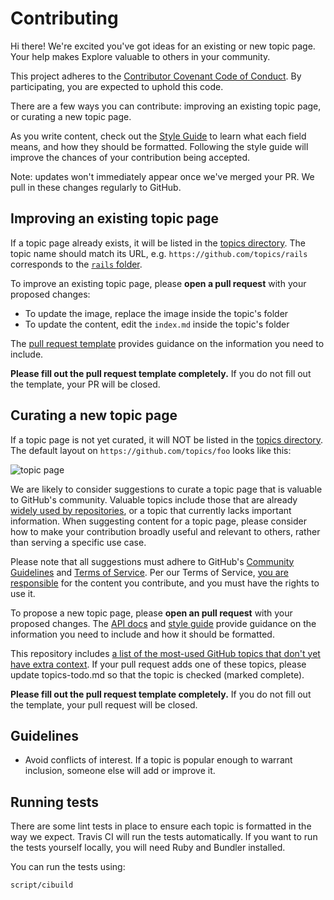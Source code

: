# Contributing

Hi there! We're excited you've got ideas for an existing or new topic page. Your help makes Explore valuable to others in your community.

This project adheres to the [Contributor Covenant Code of Conduct](CODE_OF_CONDUCT.md). By participating, you are expected to uphold this code.

There are a few ways you can contribute: improving an existing topic page, or curating a new topic page.

As you write content, check out the [Style Guide](./docs/styleguide.md) to learn what each field means, and how they should be formatted. Following the style guide will improve the chances of your contribution being accepted.

Note: updates won't immediately appear once we've merged your PR. We pull in these changes regularly to GitHub.

## Improving an existing topic page

If a topic page already exists, it will be listed in the [topics directory](https://github.com/github/explore/tree/master/topics). The topic name should match its URL, e.g. `https://github.com/topics/rails` corresponds to the [`rails` folder](https://github.com/github/explore/tree/master/topics/rails).

To improve an existing topic page, please **open a pull request** with your proposed changes:

* To update the image, replace the image inside the topic's folder
* To update the content, edit the `index.md` inside the topic's folder

The [pull request template](./.github/PULL_REQUEST_TEMPLATE.md) provides guidance on the information you need to include.

**Please fill out the pull request template completely.** If you do not fill out the template, your PR will be closed.

## Curating a new topic page

If a topic page is not yet curated, it will NOT be listed in the [topics directory](https://github.com/github/explore/tree/master/topics). The default layout on `https://github.com/topics/foo` looks like this:

![topic page](https://user-images.githubusercontent.com/1840802/30932236-c9c397d2-a37b-11e7-94be-5c9847ea2d71.png)

We are likely to consider suggestions to curate a topic page that is valuable to GitHub's community. Valuable topics include those that are already [widely used by repositories](https://help.github.com/articles/classifying-your-repository-with-topics/), or a topic that currently lacks important information. When suggesting content for a topic page, please consider how to make your contribution broadly useful and relevant to others, rather than serving a specific use case.

Please note that all suggestions must adhere to GitHub's [Community Guidelines](https://help.github.com/articles/github-community-guidelines/) and [Terms of Service](https://help.github.com/articles/github-terms-of-service/). Per our Terms of Service, [you are responsible](https://help.github.com/articles/github-terms-of-service/#d-user-generated-content) for the content you contribute, and you must have the rights to use it.

To propose a new topic page, please **open an pull request** with your proposed changes. The [API docs](./docs/API.md) and [style guide](./docs/styleguide.md) provide guidance on the information you need to include and how it should be formatted.

This repository includes [a list of the most-used GitHub topics that don't yet have extra context](topics-todo.md). If your pull request adds one of these topics, please update topics-todo.md so that the topic is checked (marked complete).

**Please fill out the pull request template completely.** If you do not fill out the template, your pull request will be closed.

## Guidelines

* Avoid conflicts of interest. If a topic is popular enough to warrant inclusion, someone else will add or improve it.

## Running tests

There are some lint tests in place to ensure each topic is formatted in the way we expect. Travis
CI will run the tests automatically. If you want to run the tests yourself locally, you will need
Ruby and Bundler installed.

You can run the tests using:

```bash
script/cibuild
```
